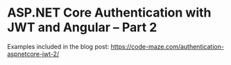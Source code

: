 # ASP.NET Core Authentication with JWT and Angular – Part 2

Examples included in the blog post: https://code-maze.com/authentication-aspnetcore-jwt-2/
